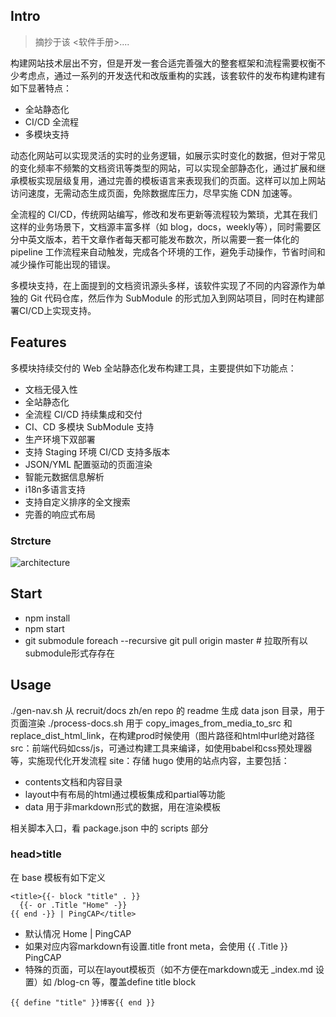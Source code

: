 
## Intro

> 摘抄于该 <软件手册>....

构建网站技术层出不穷，但是开发一套合适完善强大的整套框架和流程需要权衡不少考虑点，通过一系列的开发迭代和改版重构的实践，该套软件的发布构建构建有如下显著特点：

- 全站静态化
- CI/CD 全流程
- 多模块支持

动态化网站可以实现灵活的实时的业务逻辑，如展示实时变化的数据，但对于常见的变化频率不频繁的文档资讯等类型的网站，可以实现全部静态化，通过扩展和继承模板实现层级复用，通过完善的模板语言来表现我们的页面。这样可以加上网站访问速度，无需动态生成页面，免除数据库压力，尽早实施 CDN 加速等。

全流程的 CI/CD，传统网站编写，修改和发布更新等流程较为繁琐，尤其在我们这样的业务场景下，文档源丰富多样（如 blog，docs，weekly等），同时需要区分中英文版本，若干文章作者每天都可能发布数次，所以需要一套一体化的 pipeline 工作流程来自动触发，完成各个环境的工作，避免手动操作，节省时间和减少操作可能出现的错误。

多模块支持，在上面提到的文档资讯源头多样，该软件实现了不同的内容源作为单独的 Git 代码仓库，然后作为 SubModule 的形式加入到网站项目，同时在构建部署CI/CD上实现支持。


## Features

多模块持续交付的 Web 全站静态化发布构建工具，主要提供如下功能点：

- 文档无侵入性
- 全站静态化
- 全流程 CI/CD 持续集成和交付
- CI、CD 多模块 SubModule 支持
- 生产环境下双部署
- 支持 Staging 环境 CI/CD 支持多版本
- JSON/YML 配置驱动的页面渲染
- 智能元数据信息解析
- i18n多语言支持
- 支持自定义排序的全文搜索
- 完善的响应式布局

### Strcture

![architecture](misc/website.png)


## Start

- npm install
- npm start
- git submodule foreach --recursive git pull origin master    # 拉取所有以submodule形式存存在

## Usage

./gen-nav.sh 从 recruit/docs zh/en repo 的 readme 生成 data json 目录，用于页面渲染 ./process-docs.sh 用于 copy_images_from_media_to_src 和 replace_dist_html_link，在构建prod时候使用（图片路径和html中url绝对路径 src：前端代码如css/js，可通过构建工具来编译，如使用babel和css预处理器等，实施现代化开发流程 site：存储 hugo 使用的站点内容，主要包括：

- contents文档和内容目录
- layout中有布局的html通过模板集成和partial等功能
- data 用于非markdown形式的数据，用在渲染模板

相关脚本入口，看 package.json 中的 scripts 部分

### head>title

在 base 模板有如下定义

```
<title>{{- block "title" . }}
  {{- or .Title "Home" -}}
{{ end -}} | PingCAP</title>
```

- 默认情况 Home | PingCAP
- 如果对应内容markdown有设置.title front meta，会使用 {{ .Title }} PingCAP
- 特殊的页面，可以在layout模板页（如不方便在markdown或无 _index.md 设置）如 /blog-cn 等，覆盖define title block

```
{{ define "title" }}博客{{ end }}
```
